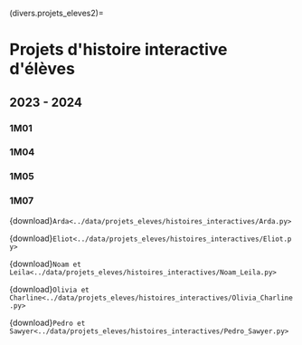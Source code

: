 (divers.projets_eleves2)=

# Projets d'histoire interactive d'élèves

## 2023 - 2024

### 1M01

### 1M04

### 1M05

### 1M07

{download}`Arda<../data/projets_eleves/histoires_interactives/Arda.py>`

{download}`Eliot<../data/projets_eleves/histoires_interactives/Eliot.py>`

{download}`Noam et Leila<../data/projets_eleves/histoires_interactives/Noam_Leila.py>`

{download}`Olivia et Charline<../data/projets_eleves/histoires_interactives/Olivia_Charline.py>`

{download}`Pedro et Sawyer<../data/projets_eleves/histoires_interactives/Pedro_Sawyer.py>`
